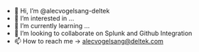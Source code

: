 - 👋 Hi, I’m @alecvogelsang-deltek
- 👀 I’m interested in ...
- 🌱 I’m currently learning ...
- 💞️ I’m looking to collaborate on Splunk and Github Integration
- 📫 How to reach me -> alecvogelsang@deltek.com

<!---
alecvogelsang-deltek/alecvogelsang-deltek is a ✨ special ✨ repository because its `README.md` (this file) appears on your GitHub profile.
You can click the Preview link to take a look at your changes.
--->
